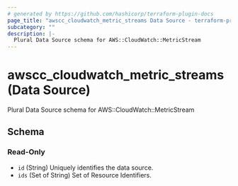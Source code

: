 ```yaml
---
# generated by https://github.com/hashicorp/terraform-plugin-docs
page_title: "awscc_cloudwatch_metric_streams Data Source - terraform-provider-awscc"
subcategory: ""
description: |-
  Plural Data Source schema for AWS::CloudWatch::MetricStream
---
```


# awscc_cloudwatch_metric_streams (Data Source)

Plural Data Source schema for AWS::CloudWatch::MetricStream



<!-- schema generated by tfplugindocs -->
## Schema

### Read-Only

- `id` (String) Uniquely identifies the data source.
- `ids` (Set of String) Set of Resource Identifiers.
